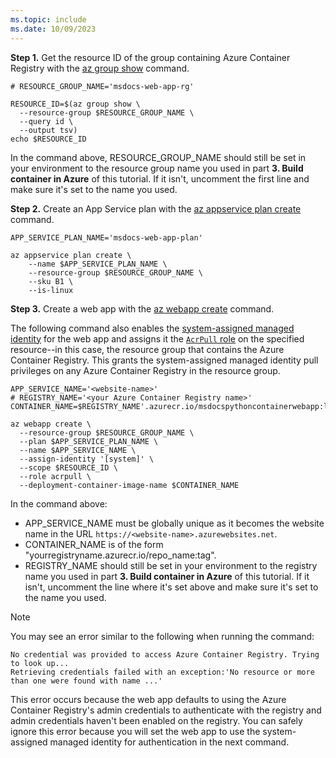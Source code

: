 ```yaml
---
ms.topic: include
ms.date: 10/09/2023
---
```


**Step 1.** Get the resource ID of the group containing Azure Container Registry with the [az group show](/cli/azure/group#az-group-show) command.

```azurecli
# RESOURCE_GROUP_NAME='msdocs-web-app-rg'

RESOURCE_ID=$(az group show \
  --resource-group $RESOURCE_GROUP_NAME \
  --query id \
  --output tsv)
echo $RESOURCE_ID
```

In the command above, RESOURCE_GROUP_NAME should still be set in your environment to the resource group name you used in part **3. Build container in Azure** of this tutorial. If it isn't, uncomment the first line and make sure it's set to the name you used.

**Step 2.** Create an App Service plan with the [az appservice plan create](/cli/azure/appservice/plan#az-appservice-plan-create) command.

```azurecli
APP_SERVICE_PLAN_NAME='msdocs-web-app-plan'

az appservice plan create \
    --name $APP_SERVICE_PLAN_NAME \
    --resource-group $RESOURCE_GROUP_NAME \
    --sku B1 \
    --is-linux
```

**Step 3.** Create a web app with the [az webapp create](/cli/azure/webapp#az-webapp-create) command. 

The following command also enables the [system-assigned managed identity](/azure/active-directory/managed-identities-azure-resources/overview#managed-identity-types) for the web app and assigns it the [`AcrPull` role](/azure/container-registry/container-registry-roles?tabs=azure-cli) on the specified resource--in this case, the resource group that contains the Azure Container Registry. This grants the system-assigned managed identity pull privileges on any Azure Container Registry in the resource group.

```azurecli
APP_SERVICE_NAME='<website-name>'
# REGISTRY_NAME='<your Azure Container Registry name>'
CONTAINER_NAME=$REGISTRY_NAME'.azurecr.io/msdocspythoncontainerwebapp:latest'

az webapp create \
  --resource-group $RESOURCE_GROUP_NAME \
  --plan $APP_SERVICE_PLAN_NAME \
  --name $APP_SERVICE_NAME \
  --assign-identity '[system]' \
  --scope $RESOURCE_ID \
  --role acrpull \
  --deployment-container-image-name $CONTAINER_NAME 
```

In the command above:

* APP_SERVICE_NAME must be globally unique as it becomes the website name in the URL `https://<website-name>.azurewebsites.net`.
* CONTAINER_NAME is of the form "yourregistryname.azurecr.io/repo_name:tag".
* REGISTRY_NAME should still be set in your environment to the registry name you used in part **3. Build container in Azure** of this tutorial. If it isn't, uncomment the line where it's set above and make sure it's set to the name you used.

> [!NOTE]
> You may see an error similar to the following when running the command:
>
>    ```output
>    No credential was provided to access Azure Container Registry. Trying to look up...
>    Retrieving credentials failed with an exception:'No resource or more than one were found with name ...'
>    ```
>
> This error occurs because the web app defaults to using the Azure Container Registry's admin credentials to authenticate with the registry and admin credentials haven't been enabled on the registry. You can safely ignore this error because you will set the web app to use the system-assigned managed identity for authentication in the next command.
